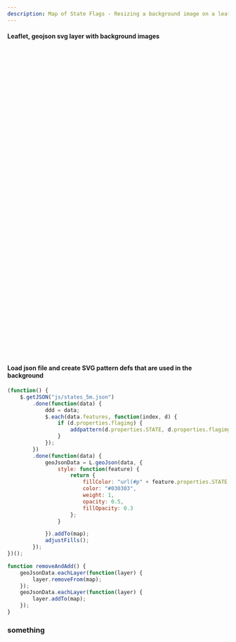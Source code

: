 ```yaml
---
description: Map of State Flags - Resizing a background image on a leaflet map layer
---
```

#### Leaflet, geojson svg layer with background images
<section>
<div id="map"></div>
</section>


#### Load json file and create SVG pattern defs that are used in the background
```javascript
(function() {
    $.getJSON("js/states_5m.json")
        .done(function(data) {
            ddd = data;
            $.each(data.features, function(index, d) {
                if (d.properties.flagimg) {
                    addpattern(d.properties.STATE, d.properties.flagimg);
                }
            });
        })
        .done(function(data) {
            geoJsonData = L.geoJson(data, {
                style: function(feature) {
                    return {
                        fillColor: "url(#p" + feature.properties.STATE + ")",
                        color: "#030303",
                        weight: 1,
                        opacity: 0.5,
                        fillOpacity: 0.3
                    };
                }

            }).addTo(map);
            adjustFills();
        });
})();
```



```javascript
function removeAndAdd() {
    geoJsonData.eachLayer(function(layer) {
        layer.removeFrom(map);
    });
    geoJsonData.eachLayer(function(layer) {
        layer.addTo(map);
    });
}
``` 
### something

  <link rel="stylesheet" href="https://unpkg.com/leaflet@1.6.0/dist/leaflet.css" integrity="sha512-xwE/Az9zrjBIphAcBb3F6JVqxf46+CDLwfLMHloNu6KEQCAWi6HcDUbeOfBIptF7tcCzusKFjFw2yuvEpDL9wQ==" crossorigin=""/>
   <script src="https://unpkg.com/leaflet@1.6.0/dist/leaflet.js" integrity="sha512-gZwIG9x3wUXg2hdXF6+rVkLF/0Vi9U8D2Ntg4Ga5I5BZpVkVxlJWbSQtXPSiUTtC0TjtGOmxa1AJPuV0CPthew==" crossorigin=""></script>
   <script src="https://ajax.aspnetcdn.com/ajax/jQuery/jquery-3.4.1.min.js"></script>
  <style>
  #map{height:700px; }
  </style>
  <svg id="svgdef">
</svg>  
<script src="js/statemap.js"></script>


